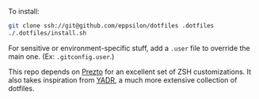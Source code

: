 To install:

```sh
git clone ssh://git@github.com/eppsilon/dotfiles .dotfiles
./.dotfiles/install.sh
```

For sensitive or environment-specific stuff, add a `.user` file to override the main one. (Ex: `.gitconfig.user`.)

This repo depends on [Prezto]() for an excellent set of ZSH customizations. It also takes inspiration from
[YADR](https://github.com/skwp/dotfiles), a much more extensive collection of dotfiles.
